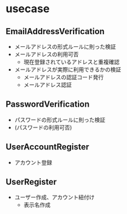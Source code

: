 # usecase

## EmailAddressVerification

- メールアドレスの形式ルールに則った検証
- メールアドレスの利用可否
  - 現在登録されているアドレスと重複確認
- メールアドレスが実際に利用できるかの検証
  - メールアドレスの認証コード発行
  - メールアドレス認証

## PasswordVerification

- パスワードの形式ルールに則った検証
- (パスワードの利用可否)

## UserAccountRegister

- アカウント登録

## UserRegister

- ユーザー作成、アカウント紐付け
  - 表示名作成
